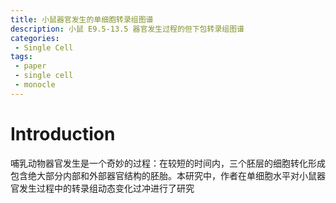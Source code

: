```yaml
---
title: 小鼠器官发生的单细胞转录组图谱
description: 小鼠 E9.5-13.5 器官发生过程的但下包转录组图谱 
categories:
 - Single Cell
tags:
 - paper
 - single cell
 - monocle
---
```


# Introduction
哺乳动物器官发生是一个奇妙的过程：在较短的时间内，三个胚层的细胞转化形成包含绝大部分内部和外部器官结构的胚胎。本研究中，作者在单细胞水平对小鼠器官发生过程中的转录组动态变化过冲进行了研究
